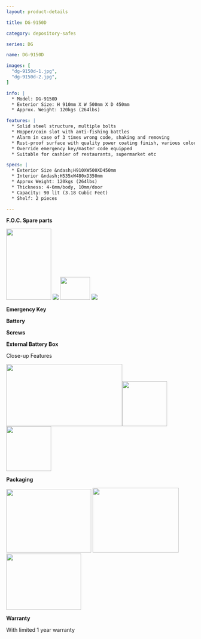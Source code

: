 ```yaml
---
layout: product-details

title: DG-9150D

category: depository-safes

series: DG

name: DG-9150D

images: [
  "dg-9150d-1.jpg",
  "dg-9150d-2.jpg",
]

info: |
  * Model: DG-9150D
  * Exterior Size: H 910mm X W 500mm X D 450mm
  * Approx. Weight: 120kgs (264lbs)

features: |
  * Solid steel structure, multiple bolts
  * Hopper/coin slot with anti-fishing battles
  * Alarm in case of 3 times wrong code, shaking and removing
  * Rust-proof surface with quality power coating finish, various colors available
  * Override emergency key/master code equipped
  * Suitable for cashier of restaurants, supermarket etc

specs: |
  * Exterior Size &ndash;H910XW500XD450mm
  * Interior &ndash;H535xW480xD350mm
  * Approx Weight: 120kgs (264lbs) 
  * Thickness: 4-6mm/body, 10mm/door
  * Capacity: 90 lit (3.18 Cubic Feet)
  * Shelf: 2 pieces

---
```


**F.O.C. Spare parts**

<img src="{IMAGE_CDN}/dg-9150d-3.jpg" style="width: 120px; height: 190px;" />

<img src="{IMAGE_CDN}/dg-9150d-4.jpg" />

<img src="{IMAGE_CDN}/dg-9150d-5.jpg" style="width: 80px; height: 61px;" />

<img src="{IMAGE_CDN}/dg-9150d-6.jpg" />

**Emergency Key**

**Battery**

**Screws**

**External Battery Box**

Close-up Features

<img alt="" src="{IMAGE_CDN}/dg-9150d-7.jpg" style="width: 310px; height: 166px;" /><img alt="" src="{IMAGE_CDN}/dg-9150d-8.jpg" style="width: 120px; height: 120px;" /><img alt="" src="{IMAGE_CDN}/dg-9150d-9.jpg" style="width: 120px; height: 120px;" />

**Packaging**

<img alt="" src="{IMAGE_CDN}/dg-9150d-10.jpg" style="width: 227px; height: 170px;" />

<img alt="" src="{IMAGE_CDN}/dg-9150d-11.jpg" style="width: 230px; height: 173px;" />

<img alt="" src="{IMAGE_CDN}/dg-9150d-12.jpg" style="width: 200px; height: 150px;" />

**Warranty**

With limited 1 year warranty

